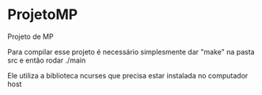 # ProjetoMP
Projeto de MP

Para compilar esse projeto é necessário simplesmente dar "make" na pasta src e então rodar ./main

Ele utiliza a biblioteca ncurses que precisa estar instalada no computador host
